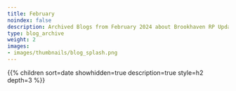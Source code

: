 ```yaml
---
title: February
noindex: false
description: Archived Blogs from February 2024 about Brookhaven RP Updates, exciting news, and new findings
type: blog_archive
weight: 2
images:
- images/thumbnails/blog_splash.png
---
```




{{% children sort=date showhidden=true description=true style=h2  depth=3 %}}
